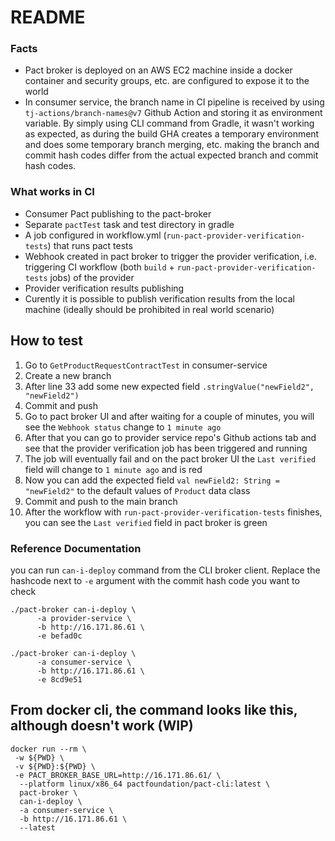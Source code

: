 # README
### Facts
- Pact broker is deployed on an AWS EC2 machine inside a docker container and
  security groups, etc. are configured to expose it to the world
- In consumer service, the branch name in CI pipeline is received by using `tj-actions/branch-names@v7`
  Github Action and storing it as environment variable. By simply using CLI command from Gradle,
  it wasn't working as expected, as during the build GHA creates a temporary environment and does
  some temporary branch merging, etc. making the branch and commit hash codes differ from the
  actual expected branch and commit hash codes.
### What works in CI
- Consumer Pact publishing to the pact-broker
- Separate `pactTest` task and test directory in gradle
- A job configured in workflow.yml (`run-pact-provider-verification-tests`) that runs pact tests
- Webhook created in pact broker to trigger the provider verification, i.e. triggering CI workflow
  (both `build` + `run-pact-provider-verification-tests` jobs) of the provider
- Provider verification results publishing
- Curently it is possible to publish verification results from the local machine
  (ideally should be prohibited in real world scenario)

## How to test

1. Go to `GetProductRequestContractTest` in consumer-service
2. Create a new branch
3. After line 33 add some new expected field `.stringValue("newField2", "newField2")`
4. Commit and push
5. Go to pact broker UI and after waiting for a couple of minutes, you will see the `Webhook status` change to `1 minute ago`
6. After that you can go to provider service repo's Github actions tab and see that the provider verification job has been triggered and running
7. The job will eventually fail and on the pact broker UI the `Last verified` field will change to `1 minute ago` and is red
8. Now you can add the expected field `val newField2: String = "newField2"` to the default values of `Product` data class
9. Commit and push to the main branch
10. After the workflow with `run-pact-provider-verification-tests` finishes, you can see the `Last verified` field in pact broker is green

### Reference Documentation
you can run `can-i-deploy` command from the CLI broker client. Replace the hashcode next to `-e` argument with the commit hash code you want to check
```
./pact-broker can-i-deploy \
      -a provider-service \
      -b http://16.171.86.61 \
      -e befad0c
```

```
./pact-broker can-i-deploy \
      -a consumer-service \
      -b http://16.171.86.61 \
      -e 8cd9e51
```

## From docker cli, the command looks like this, although doesn't work (WIP)
```
docker run --rm \
 -w ${PWD} \
 -v ${PWD}:${PWD} \
 -e PACT_BROKER_BASE_URL=http://16.171.86.61/ \
  --platform linux/x86_64 pactfoundation/pact-cli:latest \
  pact-broker \
  can-i-deploy \
  -a consumer-service \
  -b http://16.171.86.61 \
  --latest
```
